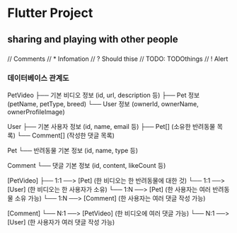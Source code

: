 # Flutter Project
## sharing and playing with other people
###
// Comments
// * Infomation
// ? Should thise
// TODO: TODOthings
// ! Alert

### 데이터베이스 관계도
PetVideo
  ├── 기본 비디오 정보 (id, url, description 등)
  ├── Pet 정보 (petName, petType, breed)
  └── User 정보 (ownerId, ownerName, ownerProfileImage)

User
  ├── 기본 사용자 정보 (id, name, email 등)
  ├── Pet[] (소유한 반려동물 목록)
  └── Comment[] (작성한 댓글 목록)

Pet
  └── 반려동물 기본 정보 (id, name, type 등)

Comment
  └── 댓글 기본 정보 (id, content, likeCount 등)

[PetVideo]
  ├── 1:1 ──> [Pet] (한 비디오는 한 반려동물에 대한 것)
  └── 1:1 ──> [User] (한 비디오는 한 사용자가 소유)
              └── 1:N ──> [Pet] (한 사용자는 여러 반려동물 소유 가능)
              └── 1:N ──> [Comment] (한 사용자는 여러 댓글 작성 가능)

[Comment]
  └── N:1 ──> [PetVideo] (한 비디오에 여러 댓글 가능)
  └── N:1 ──> [User] (한 사용자가 여러 댓글 작성 가능)